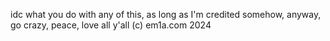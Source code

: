 idc what you do with any of this, as long as I'm credited somehow, anyway, go crazy, peace, love all y'all
(c) em1a.com 2024
